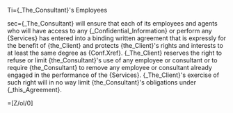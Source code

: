 Ti={_The_Consultant}'s Employees

sec={_The_Consultant} will ensure that each of its employees and agents who will have access to any {_Confidential_Information} or perform any {Services} has entered into a binding written agreement that is expressly for the benefit of {the_Client} and protects {the_Client}'s rights and interests to at least the same degree as {Conf.Xref}.  {_The_Client} reserves the right to refuse or limit {the_Consultant}'s use of any employee or consultant or to require {the_Consultant} to remove any employee or consultant already engaged in the performance of the {Services}.  {_The_Client}'s exercise of such right will in no way limit {the_Consultant}'s obligations under {_this_Agreement}.

=[Z/ol/0]
